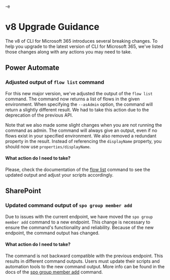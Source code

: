 -e <!-- DISCLAIMER: All secrets, passwords, and sensitive values in this document are examples only and not real credentials. -->
# v8 Upgrade Guidance

The v8 of CLI for Microsoft 365 introduces several breaking changes. To help you upgrade to the latest version of CLI for Microsoft 365, we've listed those changes along with any actions you may need to take.

## Power Automate

### Adjusted output of `flow list` command

For this new major version, we've adjusted the output of the `flow list` command. The command now returns a list of flows in the given environment. When specifying the `--asAdmin` option, the command will return a slightly different result. We had to take this action due to the deprecation of the previous API.

Note that we also made some slight changes when you are not running the command as admin. The command will always give an output, even if no flows exist in your specified environment. We also removed a redundant property in the result. Instead of referencing the `displayName` property, you should now use `properties/displayName`.

#### What action do I need to take?

Please, check the documentation of the [flow list](./cmd/flow/flow-list.mdx) command to see the updated output and adjust your scripts accordingly.

## SharePoint

### Updated command output of `spo group member add`

Due to issues with the current endpoint, we have moved the `spo group member add` command to a new endpoint. This change is necessary to ensure the command's functionality and reliability. Because of the new endpoint, the command output has changed.

#### What action do I need to take?

The command is not backward compatible with the previous endpoint. This results in different command outputs. Users must update their scripts and automation tools to the new command output. More info can be found in the docs of the [spo group member add](./cmd/spo/group/group-member-add.mdx) command.
